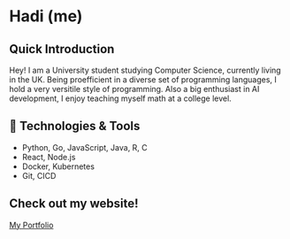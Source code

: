 # Hadi (me)

## Quick Introduction
Hey! I am a University student studying Computer Science, currently living in the UK. Being proefficient in a diverse set of programming
languages, I hold a very versitile style of programming. Also a big enthusiast in AI development, I enjoy
teaching myself math at a college level.

## 🔧 Technologies & Tools
- Python, Go, JavaScript, Java, R, C
- React, Node.js  
- Docker, Kubernetes
- Git, CICD

## Check out my website!
[My Portfolio](~www.hadi-khan.com)
